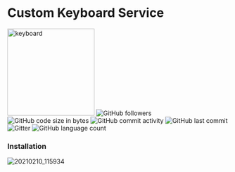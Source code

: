 # Custom Keyboard Service
<img width="198" alt="keyboard" src="https://user-images.githubusercontent.com/56959832/107496154-a3f76580-6b99-11eb-9cb0-2d9d382b44a3.png">
<img alt="GitHub followers" src="https://img.shields.io/github/followers/GalShashua?label=Follow&style=social">
<img alt="GitHub code size in bytes" src="https://img.shields.io/github/languages/code-size/GalShashua/Custom-Keyboard-Service">
<img alt="GitHub commit activity" src="https://img.shields.io/github/commit-activity/m/GalShashua/Custom-Keyboard-Service?color=%2300ff00">
<img alt="GitHub last commit" src="https://img.shields.io/github/last-commit/GalShashua/Custom-Keyboard-Service?color=%2301ff88">
<img alt="Gitter" src="https://img.shields.io/gitter/room/GalShashua/Custom-Keyboard-Service?color=%23ff0000">
<img alt="GitHub language count" src="https://img.shields.io/github/languages/count/GalShashua/Custom-Keyboard-Service?color=%2300ffff">

### Installation
![20210210_115934](https://user-images.githubusercontent.com/56959832/107494472-82957a00-6b97-11eb-9a38-7a0f941dc047.gif)

